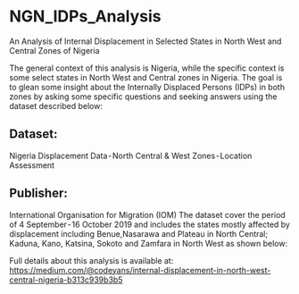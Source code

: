 # NGN_IDPs_Analysis

An Analysis of Internal Displacement in Selected States in North West and Central Zones of Nigeria

The general context of this analysis is Nigeria, while the specific context is some select states in North West and Central zones in Nigeria. The goal is to glean some insight about the Internally Displaced Persons (IDPs) in both zones by asking some specific questions and seeking answers using the dataset described below:

## Dataset:
Nigeria Displacement Data - North Central & West Zones - Location Assessment

## Publisher:
International Organisation for Migration (IOM) The dataset cover the period of 4 September - 16 October 2019 and includes the states mostly affected by displacement including Benue,Nasarawa and Plateau in North Central; Kaduna, Kano, Katsina, Sokoto and Zamfara in North West as shown below:


Full details about this analysis is available at: https://medium.com/@codeyans/internal-displacement-in-north-west-central-nigeria-b313c939b3b5
